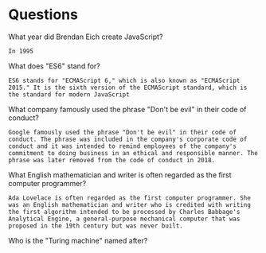 # Questions

What year did Brendan Eich create JavaScript?

```
In 1995
```

What does "ES6" stand for?

```
ES6 stands for "ECMAScript 6," which is also known as "ECMAScript 2015." It is the sixth version of the ECMAScript standard, which is the standard for modern JavaScript
```

What company famously used the phrase "Don't be evil" in their code of conduct?

```
Google famously used the phrase "Don't be evil" in their code of conduct. The phrase was included in the company's corporate code of conduct and it was intended to remind employees of the company's commitment to doing business in an ethical and responsible manner. The phrase was later removed from the code of conduct in 2018.
```

What English mathematician and writer is often regarded as the first computer programmer?

```
Ada Lovelace is often regarded as the first computer programmer. She was an English mathematician and writer who is credited with writing the first algorithm intended to be processed by Charles Babbage's Analytical Engine, a general-purpose mechanical computer that was proposed in the 19th century but was never built. 
```

Who is the "Turing machine" named after?

```

```
